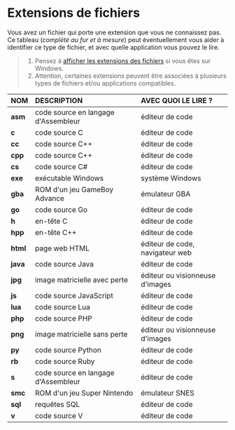 # Extensions de fichiers

Vous avez un fichier qui porte une extension que vous ne connaissez pas. Ce tableau (_complété au fur et à mesure_) peut éventuellement vous aider à identifier ce type de fichier, et avec quelle application vous pouvez le lire.

> 1. Pensez à [afficher les extensions des fichiers](https://www.youtube.com/watch?v=ac1WdzSqatw) si vous êtes sur Windows.
> 2. Attention, certaines extensions peuvent être associées à plusieurs types de fichiers et/ou applications compatibles.

|NOM|DESCRIPTION|AVEC QUOI LE LIRE ?|
|:--|:--|:--|
|**asm**|code source en langage d'Assembleur|éditeur de code|
|**c**|code source C|éditeur de code|
|**cc**|code source C++|éditeur de code|
|**cpp**|code source C++|éditeur de code|
|**cs**|code source C#|éditeur de code|
|**exe**|exécutable Windows|système Windows|
|**gba**|ROM d'un jeu GameBoy Advance|émulateur GBA|
|**go**|code source Go|éditeur de code|
|**h**|en-tête C|éditeur de code|
|**hpp**|en-tête C++|éditeur de code|
|**html**|page web HTML|éditeur de code, navigateur web|
|**java**|code source Java|éditeur de code|
|**jpg**|image matricielle avec perte|éditeur ou visionneuse d'images|
|**js**|code source JavaScript|éditeur de code|
|**lua**|code source Lua|éditeur de code|
|**php**|code source PHP|éditeur de code|
|**png**|image matricielle sans perte|éditeur ou visionneuse d'images|
|**py**|code source Python|éditeur de code|
|**rb**|code source Ruby|éditeur de code|
|**s**|code source en langage d'Assembleur|éditeur de code|
|**smc**|ROM d'un jeu Super Nintendo|émulateur SNES|
|**sql**|requêtes SQL|éditeur de code|
|**v**|code source V|éditeur de code|
